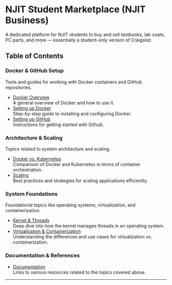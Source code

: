 # NJIT Student Marketplace (NJIT Business)

A dedicated platform for NJIT students to buy and sell textbooks, lab coats, PC parts, and more — essentially a student-only version of Craigslist.

## Table of Contents

### Docker & GitHub Setup

Tools and guides for working with Docker containers and GitHub repositories.

- [Docker Overview](docker.md)  
  A general overview of Docker and how to use it.
- [Setting up Docker](docker_setup.md)  
  Step-by-step guide to installing and configuring Docker.
- [Setting up GitHub](github_setup.md)  
  Instructions for getting started with Github.

### Architecture & Scaling

Topics related to system architecture and scaling.

- [Docker vs. Kubernetes](dockervskubernetes.md)  
  Comparison of Docker and Kubernetes in terms of container orchestration.
- [Scaling](scaling.md)  
  Best practices and strategies for scaling applications efficiently.
### System Foundations

Foundational topics like operating systems, virtualization, and containerization.

- [Kernel & Threads](kernel-thread.md)  
  Deep dive into how the kernel manages threads in an operating system.
- [Virtualization & Containerization](virtualization-containerization.md)  
  Understanding the differences and use cases for virtualization vs. containerization.
### Documentation & References

- [Documentation](documentation.md)  
  Links to various resources related to the topics covered above.

---
